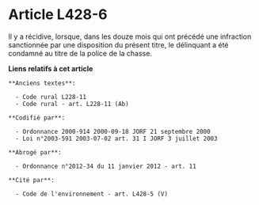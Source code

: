 # Article L428-6

Il y a récidive, lorsque, dans les douze mois qui ont précédé une infraction sanctionnée par une disposition du présent
titre, le délinquant a été condamné au titre de la police de la chasse.

**Liens relatifs à cet article**

	**Anciens textes**:

	  - Code rural L228-11
	  - Code rural - art. L228-11 (Ab)

	**Codifié par**:

	  - Ordonnance 2000-914 2000-09-18 JORF 21 septembre 2000
	  - Loi n°2003-591 2003-07-02 art. 31 I JORF 3 juillet 2003

	**Abrogé par**:

	  - Ordonnance n°2012-34 du 11 janvier 2012 - art. 11

	**Cité par**:

	  - Code de l'environnement - art. L428-5 (V)
